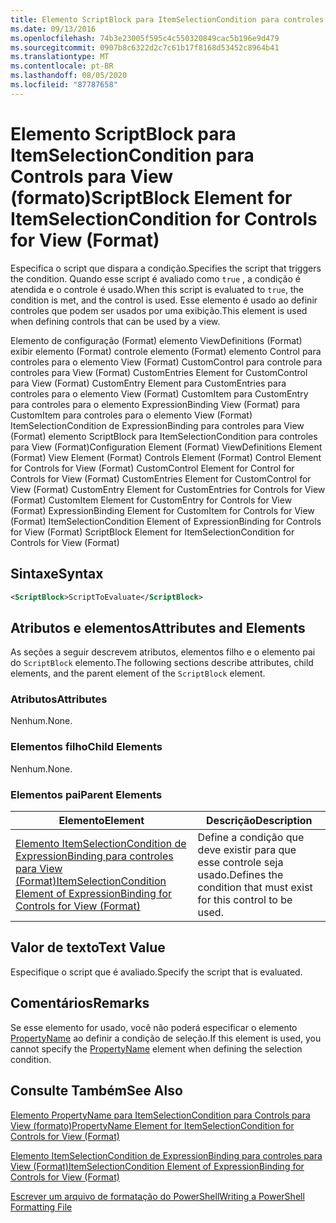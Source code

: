 ```yaml
---
title: Elemento ScriptBlock para ItemSelectionCondition para controles para View (Format) | Microsoft Docs
ms.date: 09/13/2016
ms.openlocfilehash: 74b3e23005f595c4c550320849cac5b196e9d479
ms.sourcegitcommit: 0907b8c6322d2c7c61b17f8168d53452c8964b41
ms.translationtype: MT
ms.contentlocale: pt-BR
ms.lasthandoff: 08/05/2020
ms.locfileid: "87787658"
---
```

# <a name="scriptblock-element-for-itemselectioncondition-for-controls-for-view-format"></a><span data-ttu-id="5a397-102">Elemento ScriptBlock para ItemSelectionCondition para Controls para View (formato)</span><span class="sxs-lookup"><span data-stu-id="5a397-102">ScriptBlock Element for ItemSelectionCondition for Controls for View (Format)</span></span>

<span data-ttu-id="5a397-103">Especifica o script que dispara a condição.</span><span class="sxs-lookup"><span data-stu-id="5a397-103">Specifies the script that triggers the condition.</span></span> <span data-ttu-id="5a397-104">Quando esse script é avaliado como `true` , a condição é atendida e o controle é usado.</span><span class="sxs-lookup"><span data-stu-id="5a397-104">When this script is evaluated to `true`, the condition is met, and the control is used.</span></span> <span data-ttu-id="5a397-105">Esse elemento é usado ao definir controles que podem ser usados por uma exibição.</span><span class="sxs-lookup"><span data-stu-id="5a397-105">This element is used when defining controls that can be used by a view.</span></span>

<span data-ttu-id="5a397-106">Elemento de configuração (Format) elemento ViewDefinitions (Format) exibir elemento (Format) controle elemento (Format) elemento Control para controles para o elemento View (Format) CustomControl para controle para controles para View (Format) CustomEntries Element for CustomControl para View (Format) CustomEntry Element para CustomEntries para controles para o elemento View (Format) CustomItem para CustomEntry para controles para o elemento ExpressionBinding View (Format) para CustomItem para controles para o elemento View (Format) ItemSelectionCondition de ExpressionBinding para controles para View (Format) elemento ScriptBlock para ItemSelectionCondition para controles para View (Format)</span><span class="sxs-lookup"><span data-stu-id="5a397-106">Configuration Element (Format) ViewDefinitions Element (Format) View Element (Format) Controls Element (Format) Control Element for Controls for View (Format) CustomControl Element for Control for Controls for View (Format) CustomEntries Element for CustomControl for View (Format) CustomEntry Element for CustomEntries for Controls for View (Format) CustomItem Element for CustomEntry for Controls for View (Format) ExpressionBinding Element for CustomItem for Controls for View (Format) ItemSelectionCondition Element of ExpressionBinding for Controls for View (Format) ScriptBlock Element for ItemSelectionCondition for Controls for View (Format)</span></span>

## <a name="syntax"></a><span data-ttu-id="5a397-107">Sintaxe</span><span class="sxs-lookup"><span data-stu-id="5a397-107">Syntax</span></span>

```xml
<ScriptBlock>ScriptToEvaluate</ScriptBlock>
```

## <a name="attributes-and-elements"></a><span data-ttu-id="5a397-108">Atributos e elementos</span><span class="sxs-lookup"><span data-stu-id="5a397-108">Attributes and Elements</span></span>

<span data-ttu-id="5a397-109">As seções a seguir descrevem atributos, elementos filho e o elemento pai do `ScriptBlock` elemento.</span><span class="sxs-lookup"><span data-stu-id="5a397-109">The following sections describe attributes, child elements, and the parent element of the `ScriptBlock` element.</span></span>

### <a name="attributes"></a><span data-ttu-id="5a397-110">Atributos</span><span class="sxs-lookup"><span data-stu-id="5a397-110">Attributes</span></span>

<span data-ttu-id="5a397-111">Nenhum.</span><span class="sxs-lookup"><span data-stu-id="5a397-111">None.</span></span>

### <a name="child-elements"></a><span data-ttu-id="5a397-112">Elementos filho</span><span class="sxs-lookup"><span data-stu-id="5a397-112">Child Elements</span></span>

<span data-ttu-id="5a397-113">Nenhum.</span><span class="sxs-lookup"><span data-stu-id="5a397-113">None.</span></span>

### <a name="parent-elements"></a><span data-ttu-id="5a397-114">Elementos pai</span><span class="sxs-lookup"><span data-stu-id="5a397-114">Parent Elements</span></span>

|<span data-ttu-id="5a397-115">Elemento</span><span class="sxs-lookup"><span data-stu-id="5a397-115">Element</span></span>|<span data-ttu-id="5a397-116">Descrição</span><span class="sxs-lookup"><span data-stu-id="5a397-116">Description</span></span>|
|-------------|-----------------|
|[<span data-ttu-id="5a397-117">Elemento ItemSelectionCondition de ExpressionBinding para controles para View (Format)</span><span class="sxs-lookup"><span data-stu-id="5a397-117">ItemSelectionCondition Element of ExpressionBinding for Controls for View (Format)</span></span>](./itemselectioncondition-element-for-expressionbinding-for-controls-for-view-format.md)|<span data-ttu-id="5a397-118">Define a condição que deve existir para que esse controle seja usado.</span><span class="sxs-lookup"><span data-stu-id="5a397-118">Defines the condition that must exist for this control to be used.</span></span>|

## <a name="text-value"></a><span data-ttu-id="5a397-119">Valor de texto</span><span class="sxs-lookup"><span data-stu-id="5a397-119">Text Value</span></span>

<span data-ttu-id="5a397-120">Especifique o script que é avaliado.</span><span class="sxs-lookup"><span data-stu-id="5a397-120">Specify the script that is evaluated.</span></span>

## <a name="remarks"></a><span data-ttu-id="5a397-121">Comentários</span><span class="sxs-lookup"><span data-stu-id="5a397-121">Remarks</span></span>

<span data-ttu-id="5a397-122">Se esse elemento for usado, você não poderá especificar o elemento [PropertyName](./propertyname-element-for-itemselectioncondition-for-controls-for-view-format.md) ao definir a condição de seleção.</span><span class="sxs-lookup"><span data-stu-id="5a397-122">If this element is used, you cannot specify the [PropertyName](./propertyname-element-for-itemselectioncondition-for-controls-for-view-format.md) element when defining the selection condition.</span></span>

## <a name="see-also"></a><span data-ttu-id="5a397-123">Consulte Também</span><span class="sxs-lookup"><span data-stu-id="5a397-123">See Also</span></span>

[<span data-ttu-id="5a397-124">Elemento PropertyName para ItemSelectionCondition para Controls para View (formato)</span><span class="sxs-lookup"><span data-stu-id="5a397-124">PropertyName Element for ItemSelectionCondition for Controls for View (Format)</span></span>](./propertyname-element-for-itemselectioncondition-for-controls-for-view-format.md)

[<span data-ttu-id="5a397-125">Elemento ItemSelectionCondition de ExpressionBinding para controles para View (Format)</span><span class="sxs-lookup"><span data-stu-id="5a397-125">ItemSelectionCondition Element of ExpressionBinding for Controls for View (Format)</span></span>](./itemselectioncondition-element-for-expressionbinding-for-controls-for-view-format.md)

[<span data-ttu-id="5a397-126">Escrever um arquivo de formatação do PowerShell</span><span class="sxs-lookup"><span data-stu-id="5a397-126">Writing a PowerShell Formatting File</span></span>](./writing-a-powershell-formatting-file.md)
